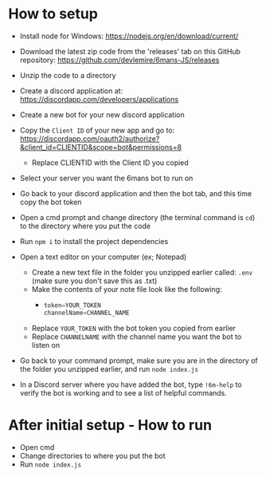 # How to setup

- Install node for Windows: https://nodejs.org/en/download/current/
- Download the latest zip code from the 'releases' tab on this GitHub repository: https://github.com/devlemire/6mans-JS/releases
- Unzip the code to a directory
- Create a discord application at: https://discordapp.com/developers/applications
- Create a new bot for your new discord application
- Copy the `Client ID` of your new app and go to: https://discordapp.com/oauth2/authorize?&client_id=CLIENTID&scope=bot&permissions=8

  - Replace CLIENTID with the Client ID you copied

- Select your server you want the 6mans bot to run on
- Go back to your discord application and then the bot tab, and this time copy the bot token
- Open a cmd prompt and change directory (the terminal command is `cd`) to the directory where you put the code
- Run `npm i` to install the project dependencies
- Open a text editor on your computer (ex; Notepad)
  - Create a new text file in the folder you unzipped earlier called: `.env` (make sure you don't save this as .txt)
  - Make the contents of your note file look like the following:
    - ```js
      token=YOUR_TOKEN
      channelName=CHANNEL_NAME
      ```
  - Replace `YOUR_TOKEN` with the bot token you copied from earlier
  - Replace `CHANNELNAME` with the channel name you want the bot to listen on
- Go back to your command prompt, make sure you are in the directory of the folder you unzipped earlier, and run `node index.js`
- In a Discord server where you have added the bot, type `!6m-help` to verify the bot is working and to see a list of helpful commands.

# After initial setup - How to run

- Open cmd
- Change directories to where you put the bot
- Run `node index.js`
